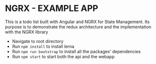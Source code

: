 # NGRX - EXAMPLE APP

This is a todo list built with Angular and NGRX for State Management. Its purpose is to demonstrate the redux architecture and the implementation with the NGRX library

- Navigate to root directory
- Run `npm install` to install lerna
- Run `npm run bootstrap` to install all the packages' dependencies
- Run `npm start` to start both the api and the webapp
